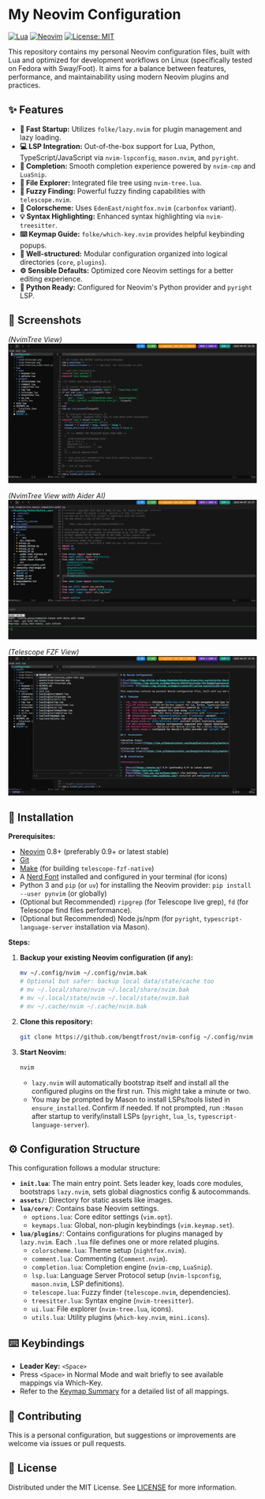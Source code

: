 # My Neovim Configuration

[![Lua](https://img.shields.io/badge/Made%20with%20Lua-blueviolet.svg?style=for-the-badge&logo=lua)](https://lua.org)
[![Neovim](https://img.shields.io/badge/Neovim-57A143?style=for-the-badge&logo=neovim&logoColor=white)](https://neovim.io/)
[![License: MIT](https://img.shields.io/badge/License-MIT-yellow.svg?style=for-the-badge)](https://opensource.org/licenses/MIT)

This repository contains my personal Neovim configuration files, built with Lua and optimized for development workflows on Linux (specifically tested on Fedora with Sway/Foot). It aims for a balance between features, performance, and maintainability using modern Neovim plugins and practices.

## ✨ Features

*   **🚀 Fast Startup:** Utilizes `folke/lazy.nvim` for plugin management and lazy loading.
*   **💻 LSP Integration:** Out-of-the-box support for Lua, Python, TypeScript/JavaScript via `nvim-lspconfig`, `mason.nvim`, and `pyright`.
*   **🤖 Completion:** Smooth completion experience powered by `nvim-cmp` and `LuaSnip`.
*   **🌳 File Explorer:** Integrated file tree using `nvim-tree.lua`.
*   **🔭 Fuzzy Finding:** Powerful fuzzy finding capabilities with `telescope.nvim`.
*   **🎨 Colorscheme:** Uses `EdenEast/nightfox.nvim` (`carbonfox` variant).
*   **💡 Syntax Highlighting:** Enhanced syntax highlighting via `nvim-treesitter`.
*   **⌨️ Keymap Guide:** `folke/which-key.nvim` provides helpful keybinding popups.
*   **🔧 Well-structured:** Modular configuration organized into logical directories (`core`, `plugins`).
*   **⚙️ Sensible Defaults:** Optimized core Neovim settings for a better editing experience.
*   **🐍 Python Ready:** Configured for Neovim's Python provider and `pyright` LSP.

## 📸 Screenshots

*(NvimTree View)*
![NvimTree Example](https://raw.githubusercontent.com/bengtfrost/nvim-config/master/assets/nvim-treeview.png)

*(NvimTree View with Aider AI)*
![NvimTree Example with Aider](https://raw.githubusercontent.com/bengtfrost/nvim-config/master/assets/nvim-treeview_aider-chat.png)

*(Telescope FZF View)*
![Telescope Example](https://raw.githubusercontent.com/bengtfrost/nvim-config/master/assets/nvim-telescope.png)

## 💾 Installation

**Prerequisites:**

*   [Neovim](https://neovim.io/) 0.8+ (preferably 0.9+ or latest stable)
*   [Git](https://git-scm.com/)
*   [Make](https://www.gnu.org/software/make/) (for building `telescope-fzf-native`)
*   A [Nerd Font](https://www.nerdfonts.com/) installed and configured in your terminal (for icons)
*   Python 3 and `pip` (or `uv`) for installing the Neovim provider: `pip install --user pynvim` (or globally)
*   (Optional but Recommended) `ripgrep` (for Telescope live grep), `fd` (for Telescope find files performance).
*   (Optional but Recommended) Node.js/npm (for `pyright`, `typescript-language-server` installation via Mason).

**Steps:**

1.  **Backup your existing Neovim configuration (if any):**
    ```bash
    mv ~/.config/nvim ~/.config/nvim.bak
    # Optional but safer: backup local data/state/cache too
    # mv ~/.local/share/nvim ~/.local/share/nvim.bak
    # mv ~/.local/state/nvim ~/.local/state/nvim.bak
    # mv ~/.cache/nvim ~/.cache/nvim.bak
    ```

2.  **Clone this repository:**
    ```bash
    git clone https://github.com/bengtfrost/nvim-config ~/.config/nvim
    ```

3.  **Start Neovim:**
    ```bash
    nvim
    ```
    *   `lazy.nvim` will automatically bootstrap itself and install all the configured plugins on the first run. This might take a minute or two.
    *   You may be prompted by Mason to install LSPs/tools listed in `ensure_installed`. Confirm if needed. If not prompted, run `:Mason` after startup to verify/install LSPs (`pyright`, `lua_ls`, `typescript-language-server`).

## ⚙️ Configuration Structure

This configuration follows a modular structure:

*   **`init.lua`**: The main entry point. Sets leader key, loads core modules, bootstraps `lazy.nvim`, sets global diagnostics config & autocommands.
*   **`assets/`**: Directory for static assets like images.
*   **`lua/core/`**: Contains base Neovim settings.
    *   `options.lua`: Core editor settings (`vim.opt`).
    *   `keymaps.lua`: Global, non-plugin keybindings (`vim.keymap.set`).
*   **`lua/plugins/`**: Contains configurations for plugins managed by `lazy.nvim`. Each `.lua` file defines one or more related plugins.
    *   `colorscheme.lua`: Theme setup (`nightfox.nvim`).
    *   `comment.lua`: Commenting (`Comment.nvim`).
    *   `completion.lua`: Completion engine (`nvim-cmp`, `LuaSnip`).
    *   `lsp.lua`: Language Server Protocol setup (`nvim-lspconfig`, `mason.nvim`, LSP definitions).
    *   `telescope.lua`: Fuzzy finder (`telescope.nvim`, dependencies).
    *   `treesitter.lua`: Syntax engine (`nvim-treesitter`).
    *   `ui.lua`: File explorer (`nvim-tree.lua`, icons).
    *   `utils.lua`: Utility plugins (`which-key.nvim`, `mini.icons`).

## ⌨️ Keybindings

*   **Leader Key:** `<Space>`
*   Press `<Space>` in Normal Mode and wait briefly to see available mappings via Which-Key.
*   Refer to the [Keymap Summary](KEYMAPS.md) for a detailed list of all mappings.

## 🤝 Contributing

This is a personal configuration, but suggestions or improvements are welcome via issues or pull requests.

## 📜 License

Distributed under the MIT License. See [LICENSE](LICENSE) for more information.
